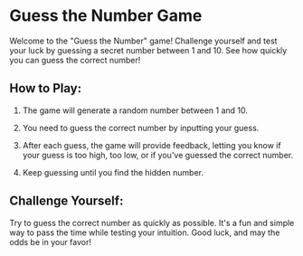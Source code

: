# Guess the Number Game

Welcome to the "Guess the Number" game! Challenge yourself and test your luck by guessing a secret number between 1 and 10. See how quickly you can guess the correct number!

## How to Play:

1. The game will generate a random number between 1 and 10.

2. You need to guess the correct number by inputting your guess.

3. After each guess, the game will provide feedback, letting you know if your guess is too high, too low, or if you've guessed the correct number.

4. Keep guessing until you find the hidden number.

## Challenge Yourself:

Try to guess the correct number as quickly as possible. It's a fun and simple way to pass the time while testing your intuition. Good luck, and may the odds be in your favor!
